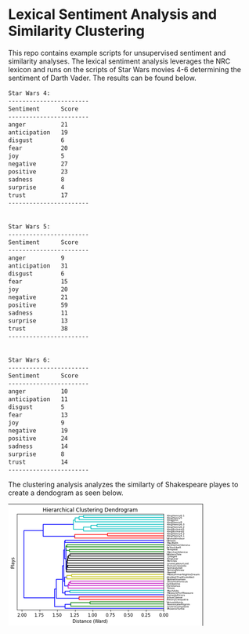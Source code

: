 # Lexical Sentiment Analysis and Similarity Clustering

This repo contains example scripts for unsupervised sentiment and similarity analyses. The lexical sentiment analysis leverages the NRC lexicon and runs on the scripts of Star Wars movies 4-6 determining the sentiment of Darth Vader. The results can be found below.

```
Star Wars 4:
-----------------------
Sentiment      Score
-----------------------
anger          21   
anticipation   19   
disgust        6    
fear           20   
joy            5    
negative       27   
positive       23   
sadness        8    
surprise       4    
trust          17   
-----------------------


Star Wars 5:
-----------------------
Sentiment      Score
-----------------------
anger          9    
anticipation   31   
disgust        6    
fear           15   
joy            20   
negative       21   
positive       59   
sadness        11   
surprise       13   
trust          38   
-----------------------


Star Wars 6:
-----------------------
Sentiment      Score
-----------------------
anger          10   
anticipation   11   
disgust        5    
fear           13   
joy            9    
negative       19   
positive       24   
sadness        14   
surprise       8    
trust          14   
-----------------------
```


The clustering analysis analyzes the similarty of Shakespeare playes to create a dendogram as seen below.


![img](./dendo.png)


